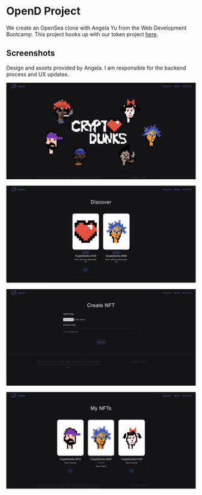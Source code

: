 # OpenD Project

We create an OpenSea clone with Angela Yu from the Web Development Bootcamp. This project hooks up with our token project [here](https://github.com/jatwong/dsurv).

## Screenshots

Design and assets provided by Angela. I am responsible for the backend process and UX updates.

![OpenD homepage view](./images/opend.png)

![NFT market discover](./images/discover.png)

![NFT minting page](./images/mint.png)

![User NFT collection](./images/collection.png)
